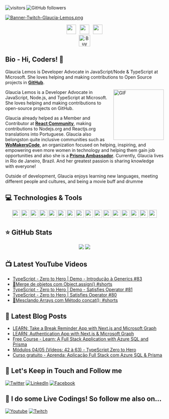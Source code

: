 ![visitors](https://visitor-badge.glitch.me/badge?page_id=glaucia86.visitor-badge)
![GitHub followers](https://img.shields.io/github/followers/glaucia86?style=social)

[![Banner-Twitch-Glaucia-Lemos.png](https://i.postimg.cc/L8ZjLxZm/Banner-Twitch-Glaucia-Lemos.png)](https://postimg.cc/ZW49hFcQ)

<p align='center'>
<a href="https://dev.to/glaucia86"><img height="30" src="https://github.com/stephenajulu/WaylonWalker/blob/main/icon/dev.png?raw=true"></a>&nbsp;&nbsp;
<a href="https://twitter.com/glaucia_lemos86"><img height="30" src="https://github.com/stephenajulu/WaylonWalker/blob/main/icon/twitter.png?raw=true"></a>&nbsp;&nbsp;
<a href="https://www.linkedin.com/in/glaucialemos/"><img height="30" src="https://github.com/stephenajulu/WaylonWalker/blob/main/icon/linkedin.png?raw=true"></a>
</br>
<a href='https://ko-fi.com/I3I644UCW' target='_blank'><img height='36' style='border:0px;height:36px;' src='https://cdn.ko-fi.com/cdn/kofi3.png?v=2' border='0' alt='Buy Me a Coffee at ko-fi.com' /></a>
</p>


## Bio - Hi, Coders! 👋

Glaucia Lemos is Developer Advocate in JavaScript/Node & TypeScript at Microsoft. She loves helping and making contributions to Open Source projects in **[GitHub](https://github.com/glaucia86)**. 

<img align="right" alt="GIF" height="160px" src="https://media.giphy.com/media/du3J3cXyzhj75IOgvA/giphy.gif" />

Glaucia Lemos is a Developer Advocate in JavaScript, Node.js, and TypeScript at Microsoft. She loves helping and making contributions to open-source projects on GitHub.

Glaucia already helped as a Member and Contributor at **[React Community](https://github.com/reactjs)**, making contributions to Nodejs.org and Reactjs.org translations into Portuguese. Glaucia also belongston quite inclusive communities such as **[WoMakersCode](https://womakerscode.org/)**, an organization focused on helping, inspiring, and empowering even more women in technology and helping them gain job opportunities and also she is a **[Prisma Ambassador](https://www.prisma.io/ambassador)**. Currently, Glaucia lives in Rio de Janeiro, Brazil. And her greatest passion is sharing knowledge with everyone!

Outside of development, Glaucia enjoys learning new languages, meeting different people and cultures, and being a movie buff and drumme

## 💻 Technologies & Tools

<p align="center">

<img src="https://img.shields.io/badge/javascript-%23F7DF1E.svg?&style=for-the-badge&logo=javascript&logoColor=black" height="25"/>
<img src="https://img.shields.io/badge/typescript%20-%23007ACC.svg?&style=for-the-badge&logo=typescript&logoColor=white" height="25"/>
<img src="https://img.shields.io/badge/node.js%20-%2343853D.svg?&style=for-the-badge&logo=node.js&logoColor=white" height="25"/>
<img src="https://img.shields.io/badge/express.js%20-%23404d59.svg?&style=for-the-badge" height="25"/>
<img src="https://img.shields.io/badge/vuejs%20-%2335495e.svg?&style=for-the-badge&logo=vue.js&logoColor=%234FC08D" height="25"/>
<img src="https://img.shields.io/badge/react%20-%2320232a.svg?&style=for-the-badge&logo=react&logoColor=%2361DAFB" height="25"/>
<img src="https://img.shields.io/badge/svelte%20-%2320232a.svg?&color=4A4A55&style=for-the-badge&logo=svelte&logoColor=%FF3E00" height="25"/>
<img src="https://img.shields.io/badge/angular%20-%23DD0031.svg?&style=for-the-badge&logo=angular&logoColor=white" height="25"/>
<img src="https://img.shields.io/badge/bootstrap%20-%23563D7C.svg?&style=for-the-badge&logo=bootstrap&logoColor=white" height="25"/>
<img src="https://img.shields.io/badge/postgres-%23316192.svg?&style=for-the-badge&logo=postgresql&logoColor=white" height="25"/>
<img src="https://img.shields.io/badge/-npm-CB3837?style=flat-square&logo=npm" height="25"/>
<img src="https://img.shields.io/badge/-GitHub-181717?style=flat-square&logo=github" height="25"/>
<img src="https://img.shields.io/badge/MongoDB-%234ea94b.svg?&style=for-the-badge&logo=mongodb&logoColor=white" height="25"/>
<img src="https://img.shields.io/badge/dotnet-net%23239120.svg?color=5C2D91&style=for-the-badge&logo=.net&logoColor=white" height="25"/>
<img src="https://img.shields.io/badge/Microsoft%20Azure-0089D6?logo=microsoft-azure&logoColor=white&style=for-the-badge" height="25"/>
<img src="https://img.shields.io/badge/c%23%20-%23239120.svg?&style=for-the-badge&logo=c-sharp&logoColor=white" height="25"/>

</p>

## ⭐ GitHub Stats

<p align = "center">
  <img src = "https://github-readme-stats.vercel.app/api?username=glaucia86&show_icons=true&theme=tokyonight&line_height=27">
  <img src = "https://github-readme-stats.vercel.app/api/top-langs/?username=glaucia86&hide=css,java,html&theme=tokyonight">
</p>

## 📺 Latest YouTube Videos
<!-- YOUTUBE:START -->
- [TypeScript - Zero to Hero | Demo - Introdução à Generics #83](https://www.youtube.com/watch?v=3M33BurmTkI)
- [🎯Merge de objetos com Object.assign&lpar;&rpar; #shorts](https://www.youtube.com/watch?v=qAkiJjS7WYY)
- [TypeScript - Zero to Hero | Demo - Satisfies Operator #81](https://www.youtube.com/watch?v=wRdvq7UodjQ)
- [TypeScript - Zero to Hero | Satisfies Operator #80](https://www.youtube.com/watch?v=nSKE7Vhh11A)
- [🎯Mesclando Arrays com Método concat&lpar;&rpar;; #shorts](https://www.youtube.com/watch?v=n9o51o5fm2k)
<!-- YOUTUBE:END -->

## 📕 Latest Blog Posts

<!-- BLOG-POST-LIST:START -->
- [LEARN: Take a Break Reminder App with Next.js and Microsoft Graph](https://dev.to/azure/learn-take-a-break-reminder-app-3gj6)
- [LEARN: Authentication App with Next.js &amp; Microsoft Graph](https://dev.to/azure/learn-authentication-app-with-nextjs-microsoft-graph-4i0p)
- [Free Course - Learn: A Full Stack Application with Azure SQL and Prisma](https://dev.to/azure/free-course-learn-a-full-stack-application-with-azure-sql-and-prisma-42kp)
- [Módulos 04/05 &lpar;Vídeos: 42 à 63&rpar; - TypeScript Zero to Hero](https://dev.to/azure/modulos-0405-videos-42-a-63-typescript-zero-to-hero-4bo4)
- [Curso gratuito - Aprenda: Aplicação Full Stack com Azure SQL &amp; Prisma](https://dev.to/azure/curso-gratuito-aprenda-aplicacao-full-stack-com-azure-sql-prisma-2baj)
<!-- BLOG-POST-LIST:END -->

## 🎯 Let's Keep in Touch and Follow me 

[![Twitter](https://img.shields.io/badge/twitter-%231DA1F2.svg?&style=for-the-badge&logo=twitter&logoColor=white)](https://twitter.com/glaucia_lemos86)
[![LinkedIn](https://img.shields.io/badge/linkedin-%230077B5.svg?&style=for-the-badge&logo=linkedin&logoColor=white)](https://www.linkedin.com/in/glaucialemos/)
[![Facebook](https://img.shields.io/badge/facebook-%231877F2.svg?&style=for-the-badge&logo=facebook&logoColor=white)](https://www.facebook.com/glaucia.lemos.1029)


## 🔴 I do some Live Codings! So follow me also on...

[![Youtube](https://img.shields.io/badge/youtube-%23FF0000.svg?&style=for-the-badge&logo=youtube&logoColor=white)](https://www.youtube.com/user/l32759)
[![Twitch](https://img.shields.io/badge/twitch-%239146FF.svg?&style=for-the-badge&logo=twitch&logoColor=white)](https://www.twitch.tv/glaucia_lemos86)
